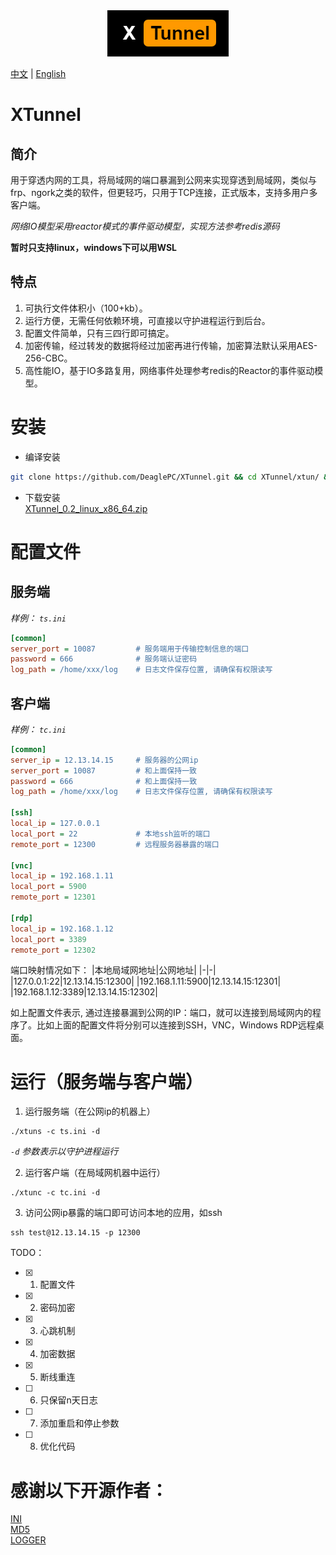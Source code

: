 <div align=center><img src="https://github.com/DeaglePC/XTunnel/blob/master/logos.png"/></div>

[中文](https://github.com/DeaglePC/XTunnel/blob/master/README_CN.md) | [English](https://github.com/DeaglePC/XTunnel/blob/master/README.md)

# XTunnel  
## 简介
用于穿透内网的工具，将局域网的端口暴漏到公网来实现穿透到局域网，类似与frp、ngork之类的软件，但更轻巧，只用于TCP连接，正式版本，支持多用户多客户端。  

*网络IO模型采用reactor模式的事件驱动模型，实现方法参考redis源码*

**暂时只支持linux，windows下可以用WSL**

## 特点
1. 可执行文件体积小（100+kb）。
2. 运行方便，无需任何依赖环境，可直接以守护进程运行到后台。
3. 配置文件简单，只有三四行即可搞定。
4. 加密传输，经过转发的数据将经过加密再进行传输，加密算法默认采用AES-256-CBC。
5. 高性能IO，基于IO多路复用，网络事件处理参考redis的Reactor的事件驱动模型。

# 安装
* 编译安装  
```bash
git clone https://github.com/DeaglePC/XTunnel.git && cd XTunnel/xtun/ && cmake -DCMAKE_BUILD_TYPE=Release . && make
```
* 下载安装  
[XTunnel_0.2_linux_x86_64.zip](https://github.com/DeaglePC/XTunnel/releases/download/0.2/XTunnel_0.2_linux_x86_64.zip)


# 配置文件

## 服务端
*样例： `ts.ini`*
```ini
[common]
server_port = 10087         # 服务端用于传输控制信息的端口
password = 666              # 服务端认证密码
log_path = /home/xxx/log    # 日志文件保存位置, 请确保有权限读写
```

## 客户端
*样例： `tc.ini`*
```ini
[common]
server_ip = 12.13.14.15     # 服务器的公网ip
server_port = 10087         # 和上面保持一致
password = 666              # 和上面保持一致
log_path = /home/xxx/log    # 日志文件保存位置, 请确保有权限读写

[ssh]
local_ip = 127.0.0.1
local_port = 22             # 本地ssh监听的端口
remote_port = 12300         # 远程服务器暴露的端口

[vnc]
local_ip = 192.168.1.11
local_port = 5900
remote_port = 12301

[rdp]
local_ip = 192.168.1.12
local_port = 3389
remote_port = 12302
```
端口映射情况如下：
|本地局域网地址|公网地址|
|-|-|
|127.0.0.1:22|12.13.14.15:12300|
|192.168.1.11:5900|12.13.14.15:12301|
|192.168.1.12:3389|12.13.14.15:12302|

如上配置文件表示, 通过连接暴漏到公网的IP：端口，就可以连接到局域网内的程序了。比如上面的配置文件将分别可以连接到SSH，VNC，Windows RDP远程桌面。


# 运行（服务端与客户端）
1. 运行服务端（在公网ip的机器上）  
```shell
./xtuns -c ts.ini -d
```
*`-d` 参数表示以守护进程运行*

2. 运行客户端（在局域网机器中运行）
```shell
./xtunc -c tc.ini -d
```

3. 访问公网ip暴露的端口即可访问本地的应用，如ssh
```shell
ssh test@12.13.14.15 -p 12300
```


TODO：  
- [x] 1. 配置文件  
- [x] 2. 密码加密  
- [x] 3. 心跳机制  
- [x] 4. 加密数据  
- [x] 5. 断线重连
- [ ] 6. 只保留n天日志
- [ ] 7. 添加重启和停止参数
- [ ] 8. 优化代码


# 感谢以下开源作者：
[INI](https://github.com/Winnerhust/inifile2)  
[MD5](https://github.com/JieweiWei/md5)    
[LOGGER](https://github.com/ttfutt/logger)
